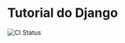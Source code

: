 # Tutorial do Django

![CI Status](https://github.com/wvcastro42/Django-Projects/actions/workflows/ci.yml/badge.svg)
